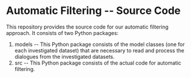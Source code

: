 # Automatic Filtering -- Source Code

This repository provides the source code for our automatic filtering approach. It consists of two Python packages:

1. models -- This Python package consists of the model classes (one for each investigated dataset) that are necessary to read and process the dialogues from the investigated datasets.
2. src -- This Python package consists of the actual code for automatic filtering.